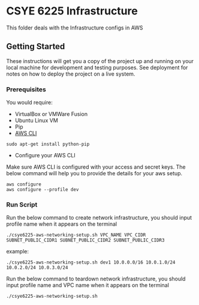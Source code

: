 # CSYE 6225 Infrastructure

This folder deals with the Infrastructure configs in AWS

## Getting Started

These instructions will get you a copy of the project up and running on your local machine for development and testing purposes. See deployment for notes on how to deploy the project on a live system.

### Prerequisites

You would require:

* VirtualBox or VMWare Fusion
* Ubuntu Linux VM
* Pip
* [AWS CLI](https://docs.aws.amazon.com/cli/latest/userguide/awscli-install-linux.html)

```
sudo apt-get install python-pip
```

* Configure your AWS CLI

Make sure AWS CLI is configured with your access and secret keys. The below command will help you to provide the details for your aws setup.

```
aws configure
aws configure --profile dev
```
### Run Script

Run the below command to create network infrastructure, you should input profile name when it appears on the terminal
```
./csye6225-aws-networking-setup.sh VPC_NAME VPC_CIDR SUBNET_PUBLIC_CIDR1 SUBNET_PUBLIC_CIDR2 SUBNET_PUBLIC_CIDR3
```
example: 
```
./csye6225-aws-networking-setup.sh dev1 10.0.0.0/16 10.0.1.0/24 10.0.2.0/24 10.0.3.0/24
```

Run the below command to teardown network infrastructure, you should input profile name and VPC name when it appears on the terminal
```
./csye6225-aws-networking-setup.sh
```


